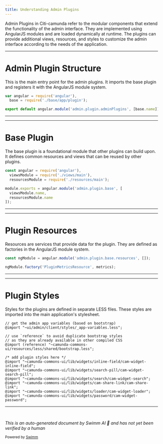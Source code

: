 ```yaml
---
title: Understanding Admin Plugins
---
```

Admin Plugins in Citi-camunda refer to the modular components that extend the functionality of the admin interface. They are implemented using AngularJS modules and are loaded dynamically at runtime. The plugins can provide additional views, resources, and styles to customize the admin interface according to the needs of the application.

<SwmSnippet path="/webapps/frontend/ui/admin/plugins/adminPlugins.js" line="22">

---

# Admin Plugin Structure

This is the main entry point for the admin plugins. It imports the base plugin and registers it with the AngularJS module system.

```javascript
var angular = require('angular'),
  base = require('./base/app/plugin');

export default angular.module('admin.plugin.adminPlugins', [base.name]);
```

---

</SwmSnippet>

<SwmSnippet path="/webapps/frontend/ui/admin/plugins/base/app/plugin.js" line="27">

---

# Base Plugin

The base plugin is a foundational module that other plugins can build upon. It defines common resources and views that can be reused by other plugins.

```javascript
const angular = require('angular'),
  viewsModule = require('./views/main'),
  resourcesModule = require('./resources/main');

module.exports = angular.module('admin.plugin.base', [
  viewsModule.name,
  resourcesModule.name
]);
```

---

</SwmSnippet>

<SwmSnippet path="/webapps/frontend/ui/admin/plugins/base/app/resources/main.js" line="23">

---

# Plugin Resources

Resources are services that provide data for the plugin. They are defined as factories in the AngularJS module system.

```javascript
const ngModule = angular.module('admin.plugin.base.resources', []);

ngModule.factory('PluginMetricsResource', metrics);
```

---

</SwmSnippet>

<SwmSnippet path="/webapps/frontend/ui/admin/plugins/styles.less" line="1">

---

# Plugin Styles

Styles for the plugins are defined in separate LESS files. These styles are imported into the main application's stylesheet.

```less
// get the admin app variables (based on bootstrap)
@import "~ui/admin/client/styles/_app-variables.less";

// use `reference` to avoid duplicate bootstrap styles
// as they are already available in other compiled CSS
@import (reference) "~camunda-commons-ui/resources/less/shared/bootstrap.less";

/* add plugin styles here */
@import "~camunda-commons-ui/lib/widgets/inline-field/cam-widget-inline-field";
@import "~camunda-commons-ui/lib/widgets/search-pill/cam-widget-search-pill";
@import "~camunda-commons-ui/lib/widgets/search/cam-widget-search";
@import "~camunda-commons-ui/lib/widgets/cam-share-link/cam-share-link";
@import "~camunda-commons-ui/lib/widgets/loader/cam-widget-loader";
@import "~camunda-commons-ui/lib/widgets/password/cam-widget-password";

```

---

</SwmSnippet>

&nbsp;

*This is an auto-generated document by Swimm AI 🌊 and has not yet been verified by a human*

<SwmMeta version="3.0.0" repo-id="Z2l0aHViJTNBJTNBQ2l0aS1jYW11bmRhJTNBJTNBZ2lsYWRuYXZvdA==" repo-name="Citi-camunda" doc-type="overview"><sup>Powered by [Swimm](/)</sup></SwmMeta>
